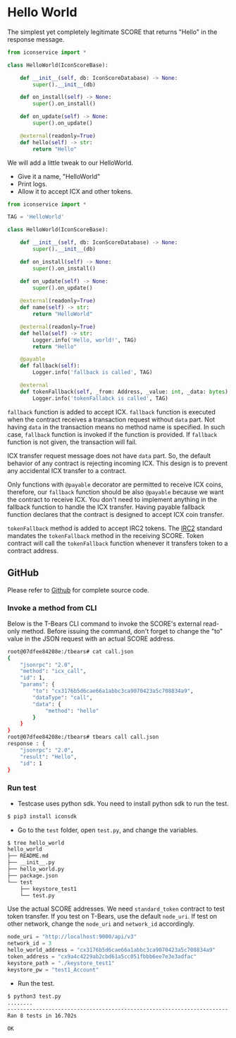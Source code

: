 # Hello World

The simplest yet completely legitimate SCORE that returns "Hello" in the response message. 

```python
from iconservice import *

class HelloWorld(IconScoreBase):

    def __init__(self, db: IconScoreDatabase) -> None:
        super().__init__(db)

    def on_install(self) -> None:
        super().on_install()

    def on_update(self) -> None:
        super().on_update()

    @external(readonly=True)
    def hello(self) -> str:
        return "Hello"
```

 

We will add a little tweak to our HelloWorld.  

- Give it a name, "HelloWorld"
- Print logs. 
- Allow it to accept ICX and other tokens.

```python
from iconservice import *

TAG = 'HelloWorld'

class HelloWorld(IconScoreBase):

    def __init__(self, db: IconScoreDatabase) -> None:
        super().__init__(db)

    def on_install(self) -> None:
        super().on_install()

    def on_update(self) -> None:
        super().on_update()
    
    @external(readonly=True)
    def name(self) -> str:
        return "HelloWorld"

    @external(readonly=True)
    def hello(self) -> str:
        Logger.info('Hello, world!', TAG)
        return "Hello"

    @payable
    def fallback(self):
        Logger.info('fallback is called', TAG)

    @external
    def tokenFallback(self, _from: Address, _value: int, _data: bytes):
        Logger.info('tokenFallabck is called', TAG)
```

`fallback` function is added to accept ICX. `fallback` function is executed when the contract receives a transaction request without `data` part. Not having `data` in the transaction means no method name is specified. In such case, `fallback` function is invoked if the function is provided. If `fallback` function is not given, the transaction will fail. 

ICX transfer request message does not have `data` part. So, the default behavior of any contract is rejecting incoming ICX. This design is to prevent any accidental ICX transfer to a contract. 

Only functions with `@payable` decorator are permitted to receive ICX coins, therefore, our `fallback` function should be also  `@payable` because we want the contract to receive ICX.  You don't need to implement anything in the fallback function to handle the ICX transfer. Having payable fallback function declares that the contract is designed to accept ICX coin transfer. 

`tokenFallback` method is added to accept IRC2 tokens. The [IRC2](https://github.com/icon-project/IIPs/blob/master/IIPS/iip-2.md#token-fallback) standard mandates the `tokenFallback` method in the receiving SCORE.  Token contract will call the `tokenFallback` function whenever it transfers  token to a contract address.



## GitHub

Please refer to [Github](https://github.com/icon-project/samples/) for complete source code.

### Invoke a method from CLI

Below is the T-Bears CLI command to invoke the SCORE's external read-only method. Before issuing the command, don't forget to change the "to" value in the JSON request with an actual SCORE address. 

```bash
root@07dfee84208e:/tbears# cat call.json 
{
    "jsonrpc": "2.0",
    "method": "icx_call",
    "id": 1,
    "params": {
        "to": "cx3176b5d6cae66a1abbc3ca9070423a5c708834a9", 
        "dataType": "call",
        "data": {
            "method": "hello"
        }
    }
}
root@07dfee84208e:/tbears# tbears call call.json 
response : {
    "jsonrpc": "2.0",
    "result": "Hello",
    "id": 1
}
```

### Run test

- Testcase uses python sdk. You need to install python sdk to run the test.

```bash
$ pip3 install iconsdk
```

- Go to the `test` folder, open `test.py`, and change the variables.

```bash
$ tree hello_world
hello_world
├── README.md
├── __init__.py
├── hello_world.py
├── package.json
└── test
    ├── keystore_test1
    └── test.py
```

Use the actual SCORE addresses. We need `standard_token` contract to test token transfer. If you test on T-Bears, use the default `node_uri`. If test on other network, change the `node_uri` and `network_id` accordingly. 


```python
node_uri = "http://localhost:9000/api/v3"
network_id = 3
hello_world_address = "cx3176b5d6cae66a1abbc3ca9070423a5c708834a9"
token_address = "cx9a4c4229ab2cbd61a5cc051fbbb6ee7e3e3adfac"
keystore_path = "./keystore_test1"
keystore_pw = "test1_Account"
```

- Run the test.

```bash
$ python3 test.py
........
----------------------------------------------------------------------
Ran 8 tests in 16.702s

OK
```
